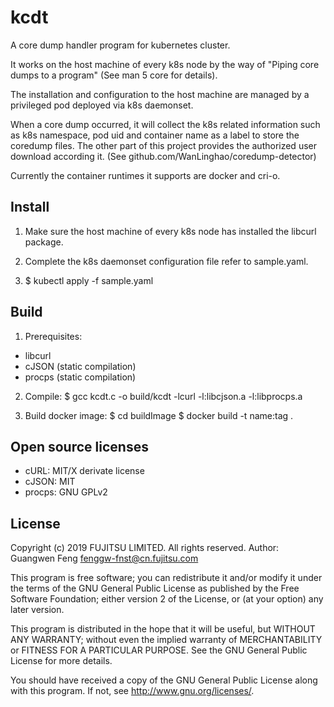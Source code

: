 kcdt
====

A core dump handler program for kubernetes cluster.

It works on the host machine of every k8s node by the way of
"Piping core dumps to a program" (See man 5 core for details).

The installation and configuration to the host machine are
managed by a privileged pod deployed via k8s daemonset.

When a core dump occurred, it will collect the k8s related
information such as k8s namespace, pod uid and container name
as a label to store the coredump files. The other part of this
project provides the authorized user download according it.
(See github.com/WanLinghao/coredump-detector)

Currently the container runtimes it supports are docker and cri-o.


## Install

1. Make sure the host machine of every k8s node has installed the libcurl package.

2. Complete the k8s daemonset configuration file refer to sample.yaml.

3. $ kubectl apply -f sample.yaml


## Build

1. Prerequisites:
  * libcurl
  * cJSON (static compilation)
  * procps (static compilation)

2. Compile:
  $ gcc kcdt.c -o build/kcdt -lcurl -l:libcjson.a -l:libprocps.a

3. Build docker image:
  $ cd buildImage
  $ docker build -t name:tag .


## Open source licenses
  * cURL: MIT/X derivate license
  * cJSON: MIT
  * procps: GNU GPLv2

## License

  Copyright (c) 2019 FUJITSU LIMITED. All rights reserved.
  Author: Guangwen Feng <fenggw-fnst@cn.fujitsu.com>

  This program is free software; you can redistribute it and/or modify
  it under the terms of the GNU General Public License as published by
  the Free Software Foundation; either version 2 of the License, or
  (at your option) any later version.

  This program is distributed in the hope that it will be useful,
  but WITHOUT ANY WARRANTY; without even the implied warranty of
  MERCHANTABILITY or FITNESS FOR A PARTICULAR PURPOSE.  See the
  GNU General Public License for more details.

  You should have received a copy of the GNU General Public License
  along with this program. If not, see <http://www.gnu.org/licenses/>.

